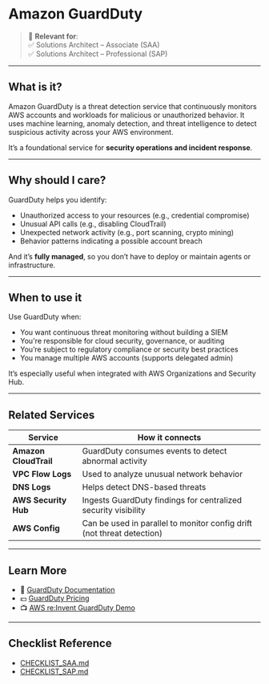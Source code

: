 # Amazon GuardDuty

> 🔖 **Relevant for**:  
> ✅ Solutions Architect – Associate (SAA)  
> ✅ Solutions Architect – Professional (SAP)

---

## What is it?

Amazon GuardDuty is a threat detection service that continuously monitors AWS accounts and workloads for malicious or unauthorized behavior. It uses machine learning, anomaly detection, and threat intelligence to detect suspicious activity across your AWS environment.

It’s a foundational service for **security operations and incident response**.

---

## Why should I care?

GuardDuty helps you identify:

- Unauthorized access to your resources (e.g., credential compromise)
- Unusual API calls (e.g., disabling CloudTrail)
- Unexpected network activity (e.g., port scanning, crypto mining)
- Behavior patterns indicating a possible account breach

And it’s **fully managed**, so you don’t have to deploy or maintain agents or infrastructure.

---

## When to use it

Use GuardDuty when:

- You want continuous threat monitoring without building a SIEM
- You're responsible for cloud security, governance, or auditing
- You’re subject to regulatory compliance or security best practices
- You manage multiple AWS accounts (supports delegated admin)

It’s especially useful when integrated with AWS Organizations and Security Hub.

---

## Related Services

| Service | How it connects |
|---------|------------------|
| **Amazon CloudTrail** | GuardDuty consumes events to detect abnormal activity |
| **VPC Flow Logs** | Used to analyze unusual network behavior |
| **DNS Logs** | Helps detect DNS-based threats |
| **AWS Security Hub** | Ingests GuardDuty findings for centralized security visibility |
| **AWS Config** | Can be used in parallel to monitor config drift (not threat detection) |

---

## Learn More

- 📘 [GuardDuty Documentation](https://docs.aws.amazon.com/guardduty/latest/ug/what-is-guardduty.html)  
- 💵 [GuardDuty Pricing](https://aws.amazon.com/guardduty/pricing/)  
- 📺 [AWS re:Invent GuardDuty Demo](https://www.youtube.com/watch?v=Z0KkZnW9C04)

---

## Checklist Reference

- [CHECKLIST_SAA.md](../CERTIFICATION_GUIDES/CHECKLIST_SAA.md)  
- [CHECKLIST_SAP.md](../CERTIFICATION_GUIDES/CHECKLIST_SAP.md)

